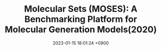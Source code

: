 ---
title:  "Molecular Sets (MOSES): A Benchmarking Platform for Molecular Generation Models(2020)"
classes: wide
excerpt: "Paper review about benchmakrset for molecular generation model"
date:   2023-01-15 18:01:24 +0900
categories: 
  - SmallMolecule
tags:
  - Generative model
  - Dataset
mathjax: true
---